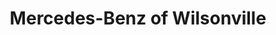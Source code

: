 ---
title: "Mercedes-Benz of Wilsonville"
url: /wilsonville/mercedes-benz-of-wilsonville/
shop: car
---
